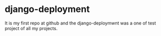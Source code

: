 # django-deployment
It is my first repo at github and the django-deploymwnt was a one of test project of all my projects. 
